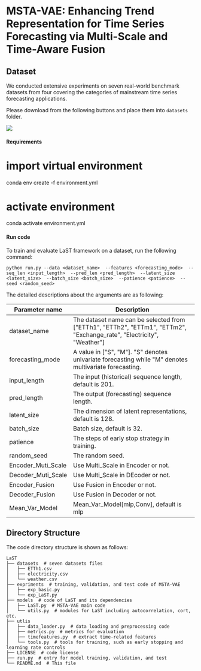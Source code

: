 # MSTA-VAE: Enhancing Trend Representation for Time Series Forecasting via Multi-Scale and Time-Aware Fusion

## Dataset

We conducted extensive experiments on seven real-world benchmark datasets from four covering the categories of mainstream time series forecasting applications.  

Please download from the following buttons and place them into `datasets` folder.

[![](https://img.shields.io/badge/Download-Dataset-%234285F4?logo=GoogleDrive&labelColor=lightgrey)](https://drive.google.com/drive/folders/13Ae_qDDxTQDroHCKUIG4xp3Sfi6yuhjX?usp=sharing)



#### Requirements

# import virtual environment
conda env create -f environment.yml

# activate environment
conda activate environment.yml



#### Run code

To train and evaluate LaST framework on a dataset, run the following command:

```shell
python run.py --data <dataset_name>  --features <forecasting_mode>  --seq_len <input_length>  --pred_len <pred_length>  --latent_size <latent_size>  --batch_size <batch_size>  --patience <patience>  --seed <random_seed>
```

The detailed descriptions about the arguments are as following:

| Parameter name      | Description                                                  |
| ------------------- | ------------------------------------------------------------ |
| dataset_name        | The dataset name can be selected from ["ETTh1", "ETTh2", "ETTm1", "ETTm2", "Exchange_rate", "Electricity", "Weather"] |
| forecasting_mode    | A value in ["S", "M"]. "S" denotes univariate forecasting while "M" denotes multivariate forecasting. |
| input_length        | The input (historical) sequence length, default is 201.      |
| pred_length         | The output (forecasting) sequence length.                    |
| latent_size         | The dimension of latent representations, default is 128.     |
| batch_size          | Batch size, default is 32.                                   |
| patience            | The steps of early stop strategy in training.                |
| random_seed         | The random seed.                                             |
| Encoder_Muti_Scale  | Use Multi_Scale in Encoder or not.                           |
| Decoder_Muti_Scale  | Use Multi_Scale in DEcoder or not.                           |
| Encoder_Fusion      | Use Fusion in Encoder or not.                                |
| Decoder_Fusion      | Use Fusion in Decoder or not.                                |
| Mean_Var_Model      | Mean_Var_Model[mlp,Conv], default is mlp                     |



## Directory Structure

The code directory structure is shown as follows:
```shell
LaST
├── datasets  # seven datasets files
│   ├── ETTh1.csv
│   ├── electricity.csv
│   └── weather.csv
├── expriments  # training, validation, and test code of MSTA-VAE
│   ├── exp_basic.py
│   └── exp_LaST.py
├── models  # code of LaST and its dependencies
│   ├── LaST.py  # MSTA-VAE main code
│   └── utils.py  # modules for LaST including autocorrelation, cort, etc.
├── utlis
│   ├── data_loader.py  # data loading and preprocessing code
│   ├── metrics.py  # metrics for evaluation
│   ├── timefeatures.py  # extract time-related features
│   └── tools.py  # tools for training, such as early stopping and learning rate controls 
├── LICENSE  # code license
├── run.py  # entry for model training, validation, and test 
└── README.md  # This file
```
